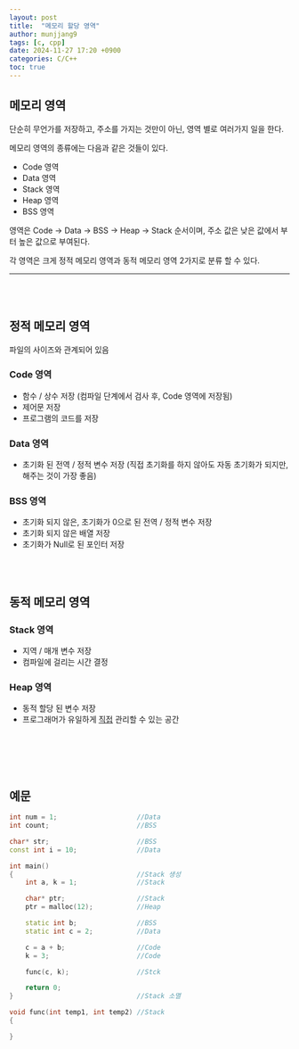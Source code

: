```yaml
---
layout: post
title:  "메모리 할당 영역"
author: munjjang9
tags: [c, cpp]
date: 2024-11-27 17:20 +0900
categories: C/C++
toc: true
---
```

## 메모리 영역
단순히 무언가를 저장하고, 주소를 가지는 것만이 아닌, 영역 별로 여러가지 일을 한다.

메모리 영역의 종류에는 다음과 같은 것들이 있다.
- Code 영역
- Data 영역
- Stack 영역
- Heap 영역
- BSS 영역

영역은 Code -> Data -> BSS -> Heap -> Stack 순서이며, 주소 값은 낮은 값에서 부터 높은 값으로 부여된다.

각 영역은 크게 정적 메모리 영역과 동적 메모리 영역 2가지로 분류 할 수 있다.

---
<br></br>

## 정적 메모리 영역
파일의 사이즈와 관계되어 있음
### Code 영역

- 함수 / 상수 저장 (컴파일 단계에서 검사 후, Code 영역에 저장됨)
- 제어문 저장
- 프로그램의 코드를 저장

### Data 영역

- 초기화 된 전역 / 정적 변수 저장 (직접 초기화를 하지 않아도 자동 초기화가 되지만, 해주는 것이 가장 좋음)

### BSS 영역

- 초기화 되지 않은, 초기화가 0으로 된 전역 / 정적 변수 저장
- 초기화 되지 않은 배열 저장
- 초기화가 Null로 된 포인터 저장

<br></br>

## 동적 메모리 영역

### Stack 영역
- 지역 / 매개 변수 저장
- 컴파일에 걸리는 시간 결정

### Heap 영역
- 동적 할당 된 변수 저장
- 프로그래머가 유일하게 <ins>직접</ins> 관리할 수 있는 공간

<br></br>
<br></br>

## 예문
```cpp
int num = 1;                    //Data
int count;                      //BSS

char* str;                      //BSS
const int i = 10;               //Data

int main()
{                               //Stack 생성
    int a, k = 1;               //Stack

    char* ptr;                  //Stack
    ptr = malloc(12);           //Heap

    static int b;               //BSS
    static int c = 2;           //Data

    c = a + b;                  //Code
    k = 3;                      //Code

    func(c, k);                 //Stck

    return 0;
}                               //Stack 소멸

void func(int temp1, int temp2) //Stack
{

}
```